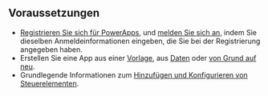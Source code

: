 ## <a name="prerequisites"></a>Voraussetzungen
* [Registrieren Sie sich für PowerApps](../maker/signup-for-powerapps.md), und [melden Sie sich an](https://web.powerapps.com?utm_source=padocs&utm_medium=linkinadoc&utm_campaign=referralsfromdoc), indem Sie dieselben Anmeldeinformationen eingeben, die Sie bei der Registrierung angegeben haben.
* Erstellen Sie eine App aus einer [Vorlage](../maker/canvas-apps/get-started-test-drive.md), aus [Daten](../maker/canvas-apps/get-started-create-from-data.md) oder [von Grund auf neu](../maker/canvas-apps/get-started-create-from-blank.md).
* Grundlegende Informationen zum [Hinzufügen und Konfigurieren von Steuerelementen](../maker/canvas-apps/add-configure-controls.md).
